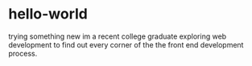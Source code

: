# hello-world
trying something new
im a recent college graduate exploring web development to find out every corner of the
the front end development process.
